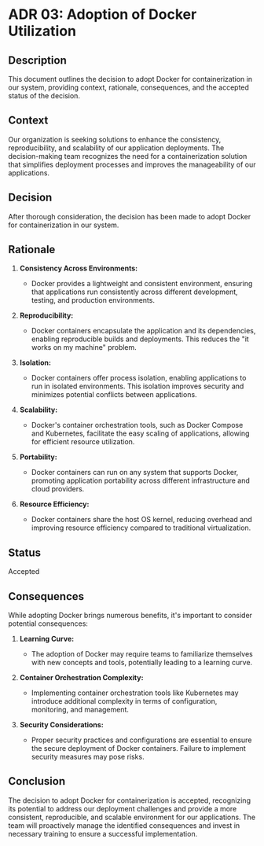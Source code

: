 # ADR 03: Adoption of Docker Utilization

## Description

This document outlines the decision to adopt Docker for containerization in our system, providing context, rationale, consequences, and the accepted status of the decision.

## Context

Our organization is seeking solutions to enhance the consistency, reproducibility, and scalability of our application deployments. The decision-making team recognizes the need for a containerization solution that simplifies deployment processes and improves the manageability of our applications.

## Decision

After thorough consideration, the decision has been made to adopt Docker for containerization in our system.

## Rationale

1. **Consistency Across Environments:**
   - Docker provides a lightweight and consistent environment, ensuring that applications run consistently across different development, testing, and production environments.

2. **Reproducibility:**
   - Docker containers encapsulate the application and its dependencies, enabling reproducible builds and deployments. This reduces the "it works on my machine" problem.

3. **Isolation:**
   - Docker containers offer process isolation, enabling applications to run in isolated environments. This isolation improves security and minimizes potential conflicts between applications.

4. **Scalability:**
   - Docker's container orchestration tools, such as Docker Compose and Kubernetes, facilitate the easy scaling of applications, allowing for efficient resource utilization.

5. **Portability:**
   - Docker containers can run on any system that supports Docker, promoting application portability across different infrastructure and cloud providers.

6. **Resource Efficiency:**
   - Docker containers share the host OS kernel, reducing overhead and improving resource efficiency compared to traditional virtualization.

## Status

Accepted

## Consequences

While adopting Docker brings numerous benefits, it's important to consider potential consequences:

1. **Learning Curve:**
   - The adoption of Docker may require teams to familiarize themselves with new concepts and tools, potentially leading to a learning curve.

2. **Container Orchestration Complexity:**
   - Implementing container orchestration tools like Kubernetes may introduce additional complexity in terms of configuration, monitoring, and management.

3. **Security Considerations:**
   - Proper security practices and configurations are essential to ensure the secure deployment of Docker containers. Failure to implement security measures may pose risks.

## Conclusion

The decision to adopt Docker for containerization is accepted, recognizing its potential to address our deployment challenges and provide a more consistent, reproducible, and scalable environment for our applications. The team will proactively manage the identified consequences and invest in necessary training to ensure a successful implementation.
